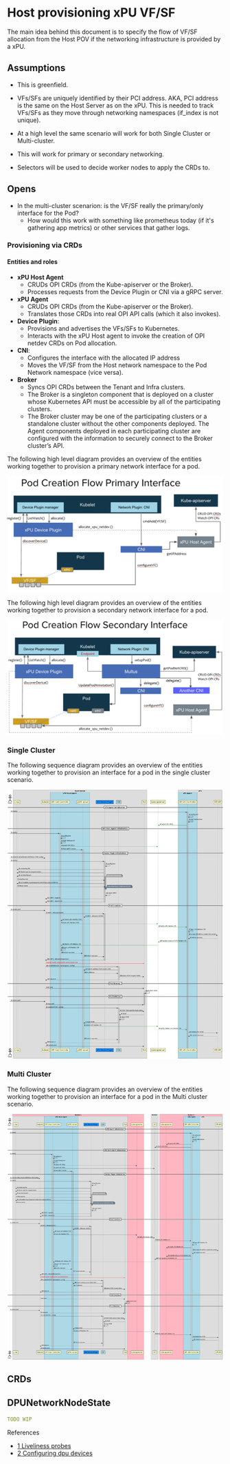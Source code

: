 # Host provisioning xPU VF/SF

The main idea behind this document is to specify the flow of VF/SF allocation from the Host POV if the networking infrastructure is provided by a xPU.

## Assumptions

- This is greenfield.

- VFs/SFs are uniquely identified by their PCI address. AKA, PCI address is the same on the Host Server as on the xPU. This is needed to track VFs/SFs as they move through networking namespaces (if_index is not unique).

- At a high level the same scenario will work for both Single Cluster or Multi-cluster.

- This will work for primary or secondary networking.

- Selectors will be used to decide worker nodes to apply the CRDs to.

## Opens

- In the multi-cluster scenarion: is the VF/SF really the primary/only interface for the Pod?
  - How would this work with something like prometheus today (if it's gathering app metrics) or other services that gather logs.


### Provisioning via CRDs

#### Entities and roles

- **xPU Host Agent**
  - CRUDs OPI CRDs (from the Kube-apiserver or the Broker).
  - Processes requests from the Device Plugin or CNI via a gRPC server.
- **xPU Agent**
  - CRUDs OPI CRDs (from the Kube-apiserver or the Broker).
  - Translates those CRDs into real OPI API calls (which it also invokes).
- **Device Plugin**:
  - Provisions and advertises the VFs/SFs to Kubernetes.
  - Interacts with the xPU Host agent to invoke the creation of OPI netdev CRDs
    on Pod allocation.
- **CNI**:
  - Configures the interface with the allocated IP address
  - Moves the VF/SF from the Host network namespace to the Pod Network namespace
   (vice versa).
- **Broker**
  - Syncs OPI CRDs between the Tenant and Infra clusters.
  - The Broker is a singleton component that is deployed on a cluster whose Kubernetes API must be accessible by all of the participating clusters.
  - The Broker cluster may be one of the participating clusters or a standalone cluster without the other components deployed. The Agent components deployed in each participating cluster are configured with the information to securely connect to the Broker cluster’s API.

The following high level diagram provides an overview of the entities working
together to provision a primary network interface for a pod.

![primary-int-provisioning-highlevel](./images/primary-int-provisioning-highlevel.png)

The following high level diagram provides an overview of the entities working
together to provision a secondary network interface for a pod.

![secondary-int-provisioning-highlevel](./images/secondary-int-provisioning-highlevel.png)

### Single Cluster

The following sequence diagram provides an overview of the entities working
together to provision an interface for a pod in the single cluster scenario.

![host-provisioning-xPU-VF](./images/host-provisioning-xPU-VF.png)

### Multi Cluster

The following sequence diagram provides an overview of the entities working
together to provision an interface for a pod in the Multi cluster scenario.

![host-provisioning-xPU-VF-multi-cluster](./images/host-provisioning-xPU-VF-multi-cluster.png)

## CRDs

## DPUNetworkNodeState

```yaml
TODO WIP
```

References

- [1 Liveliness probes](https://kubernetes.io/docs/tasks/configure-pod-container/configure-liveness-readiness-startup-probes/)
- [2 Configuring dpu devices](https://docs.openshift.com/container-platform/4.12/networking/hardware_networks/configuring-dpu-device.html)
